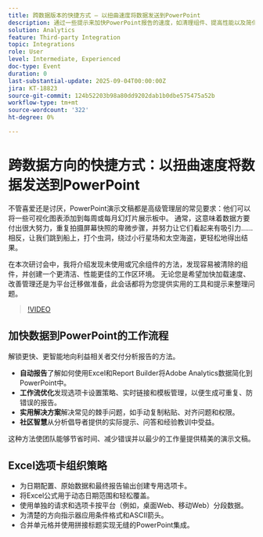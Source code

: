 ```yaml
---
title: 跨数据版本的快捷方式 — 以扭曲速度将数据发送到PowerPoint
description: 通过一些提示来加快PowerPoint报告的速度，如清理组件、提高性能以及简化从Adobe Workspace中导出数据的过程。
solution: Analytics
feature: Third-party Integration
topic: Integrations
role: User
level: Intermediate, Experienced
doc-type: Event
duration: 0
last-substantial-update: 2025-09-04T00:00:00Z
jira: KT-18823
source-git-commit: 124b52203b98a80dd9202dab1b0dbe575475a52b
workflow-type: tm+mt
source-wordcount: '322'
ht-degree: 0%

---
```



# 跨数据方向的快捷方式：以扭曲速度将数据发送到PowerPoint

不管喜爱还是讨厌，PowerPoint演示文稿都是高级管理层的常见要求：他们可以将一些可视化图表添加到每周或每月幻灯片展示板中。 通常，这意味着数据方要付出很大努力，重复拍摄屏幕快照的卑微步骤，并努力让它们看起来有吸引力……相反，让我们跳到船上，打个虫洞，绕过小行星场和太空海盗，更轻松地得出结果。

在本次研讨会中，我将介绍发现未使用或冗余组件的方法，发现容易被清除的组件，并创建一个更清洁、性能更佳的工作区环境。 无论您是希望加快加载速度、改善管理还是为平台迁移做准备，此会话都将为您提供实用的工具和提示来整理问题。

>[!VIDEO](https://video.tv.adobe.com/v/3471119/?learn=on&enablevpops)

## 加快数据到PowerPoint的工作流程

解锁更快、更智能地向利益相关者交付分析报告的方法。

* **自动报告**&#x200B;了解如何使用Excel和Report Builder将Adobe Analytics数据简化到PowerPoint中。
* **工作流优化**&#x200B;发现选项卡设置策略、实时链接和模板管理，以便生成可重复、防错误的报告。
* **实用解决方案**&#x200B;解决常见的棘手问题，如手动复制粘贴、对齐问题和权限。
* **社区智慧**&#x200B;从分析倡导者提供的实际提示、问答和经验教训中受益。

这种方法使团队能够节省时间、减少错误并以最少的工作量提供精美的演示文稿。

## Excel选项卡组织策略

* 为日期配置、原始数据和最终报告输出创建专用选项卡。
* 将Excel公式用于动态日期范围和轻松覆盖。
* 使用单独的请求和选项卡按平台（例如，桌面Web、移动Web）分段数据。
* 为清楚的方向指示器应用条件格式和ASCII箭头。
* 合并单元格并使用拼接标题实现无缝的PowerPoint集成。